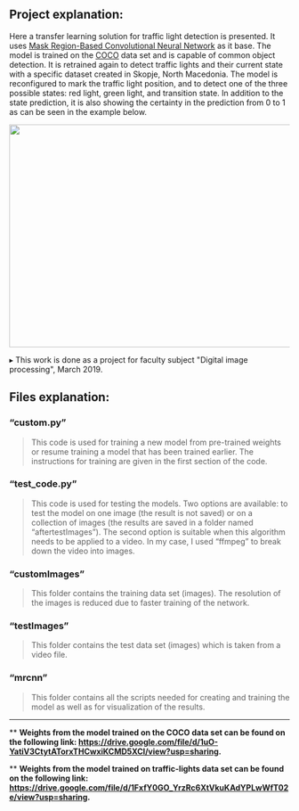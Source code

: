 ## Project explanation:

Here a transfer learning solution for traffic light detection is presented. It uses [Mask Region-Based Convolutional Neural Network](https://github.com/matterport/Mask_RCNN) as it base. The model is trained on the [COCO](https://cocodataset.org/#home) data set and is capable of common object detection. It is retrained again to detect traffic lights and their current state with a specific dataset created in Skopje, North Macedonia. The model is reconfigured to mark the traffic light position, and to detect one of the three possible states: red light, green light, and transition state. In addition to the state prediction, it is also showing the certainty in the prediction from 0 to 1 as can be seen in the example below.

<img src="https://i.imgur.com/OWsCxIG.png" width="700" height="400">

▸ This work is done as a project for faculty subject "Digital image processing", March 2019.

## Files explanation:
### “custom.py”
>	This code is used for training a new model from pre-trained weights or resume training a model that has been trained earlier. The instructions for training are given in the first section of the code.
### “test_code.py”
>	This code is used for testing the models. Two options are available: to test the model on one image (the result is not saved) or on a collection of images (the results are saved in a folder named “aftertestImages”). The second option is suitable when this algorithm needs to be applied to a video. In my case, I used “ffmpeg” to break down the video into images.
### “customImages”
>	This folder contains the training data set (images). The resolution of the images is reduced due to faster training of the network.
### “testImages”
>	This folder contains the test data set (images) which is taken from a video file. 
### “mrcnn”
>	This folder contains all the scripts needed for creating and training the model as well as for visualization of the results.
---

** **Weights from the model trained on the COCO data set can be found on the following link: https://drive.google.com/file/d/1uO-YatiV3CtytATorxTHCwxiKCMD5XCI/view?usp=sharing.** 

** **Weights from the model trained on traffic-lights data set can be found on the following link: https://drive.google.com/file/d/1FxfY0GO_YrzRc6XtVkuKAdYPLwWfT02e/view?usp=sharing.**
